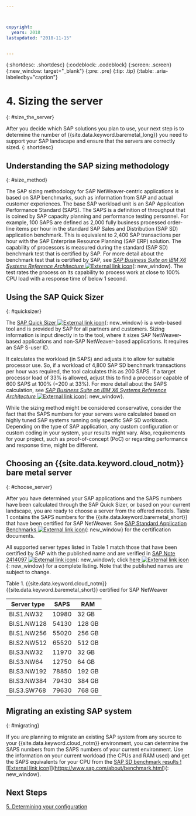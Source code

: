 ```yaml
---



copyright:
  years: 2018
lastupdated: "2018-11-15"


---
```


{:shortdesc: .shortdesc}
{:codeblock: .codeblock}
{:screen: .screen}
{:new_window: target="_blank"}
{:pre: .pre}
{:tip: .tip}
{:table: .aria-labeledby="caption"}


# 4. Sizing the server
{: #size_the_server}

After you decide which SAP solutions you plan to use, your next step is to determine the number of {{site.data.keyword.baremetal_long}} you need to support your SAP landscape and ensure that the servers are correctly sized.
{: shortdesc}

## Understanding the SAP sizing methodology
{: #size_method}

The SAP sizing methodology for SAP NetWeaver-centric applications is based on SAP benchmarks, such as information from SAP and actual customer experiences. The base SAP workload unit is an SAP Application Performance Standard (SAPS). The SAPS is a definition of throughput that is coined by SAP capacity planning and performance testing personnel. For example, 100 SAPS are defined as 2,000 fully business processed order-line items per hour in the standard SAP Sales and Distribution (SAP SD) application benchmark. This is equivalent to 2,400 SAP transactions per hour with the SAP Enterprise Resource Planning (SAP ERP) solution. The capability of processors is measured during the standard (SAP SD) benchmark test that is certified by SAP. For more detail about the benchmark test that is certified by SAP, see [*SAP Business Suite on IBM X6 Systems Reference Architecture* ![External link icon](../../icons/launch-glyph.svg "External link icon")](https://lenovopress.com/redp5073.pdf){: new_window}. The test rates the process on its capability to process work at close to 100% CPU load with a response time of below 1 second.

## Using the SAP Quick Sizer
{: #quicksizer}

The [SAP Quick Sizer ![External link icon](../../icons/launch-glyph.svg "External link icon")](https://service.sap.com/quicksizer){: new_window} is a web-based tool and is provided by SAP for all partners and customers. Sizing information is input directly in to the tool, where it sizes SAP NetWeaver-based applications and non-SAP NetWeaver-based applications. It requires an SAP S-user ID.

It calculates the workload (in SAPS) and adjusts it to allow for suitable processor use. So, if a workload of 4,800 SAP SD benchmark transactions per hour was required, the tool calculates this as 200 SAPS. If a target processor load of 33% is allowed, adjust this to find a processor capable of 600 SAPS at 100% (=200 at 33%). For more detail about the SAPS calculation, see [*SAP Business Suite on IBM X6 Systems Reference Architecture* ![External link icon](../../icons/launch-glyph.svg "External link icon")](https://lenovopress.com/redp5073.pdf){: new_window}.

While the sizing method might be considered conservative, consider the fact that the SAPS numbers for your servers were calculated based on highly tuned SAP systems running only specific SAP SD workloads. Depending on the type of SAP application, any custom configuration or custom coding in your system, your results might vary. Also, requirements for your project, such as proof-of-concept (PoC) or regarding performance and response time, might be different.

## Choosing an {{site.data.keyword.cloud_notm}} bare metal server
{: #choose_server}

After you have determined your SAP applications and the SAPS numbers have been calculated through the SAP Quick Sizer, or based on your current landscape, you are ready to choose a server from the offered models. Table 1 contains the SAPS numbers for the {{site.data.keyword.baremetal_short}} that have been certified for SAP NetWeaver. See [SAP Standard Application Benchmarks ![External link icon](../../icons/launch-glyph.svg "External link icon")](https://www.sap.com/about/benchmark.html){: new_window} for the certification documents.

All supported server types listed in Table 1 match those that have been certified by SAP with the published name and are verified in [SAP Note 2414097 ![External link icon](../../icons/launch-glyph.svg "External link icon")](https://launchpad.support.sap.com/#/notes/2414097){: new_window}; click [here ![External link icon](../../icons/launch-glyph.svg "External link icon")](https://www.sap.com/dmc/exp/2014-09-02-hana-hardware/enEN/power-systems.html){: new_window} for a complete listing. Note that the published names are subject to change.

Table 1. {{site.data.keyword.cloud_notm}} {{site.data.keyword.baremetal_short}} certified for SAP NetWeaver

| Server type | SAPS | RAM |
| --- | --- | --- |
| BI.S1.NW32 | 10980 | 32 GB |
| BI.S1.NW128 | 54130 | 128 GB |
| BI.S1.NW256 | 55020 | 256 GB |
| BI.S2.NW512 | 65520 | 512 GB |
| BI.S3.NW32 | 11970 | 32 GB |
| BI.S3.NW64 | 12750 | 64 GB |
| BI.S3.NW192 | 78850 | 192 GB |
| BI.S3.NW384 | 79430 | 384 GB |
| BI.S3.SW768 | 79630 | 768 GB |

## Migrating an existing SAP system
{: #migrating}

If you are planning to migrate an existing SAP system from any source to your {{site.data.keyword.cloud_notm}} environment, you can determine the SAPS numbers from the SAPS numbers of your current environment. Use the information on your current workload (the CPUs and RAM used) and get the SAPS equivalents for your CPU from the [SAP SD benchmark results ![External link icon]](../../icons/launch-glyph.svg "External link icon")](https://www.sap.com/about/benchmark.html){: new_window}.

## Next Steps

 [5. Determining your configuration](/docs/infrastructure/sap-netweaver/sap-determine-configuration.html)
